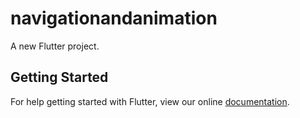# navigationandanimation

A new Flutter project.

## Getting Started

For help getting started with Flutter, view our online
[documentation](https://flutter.io/).
